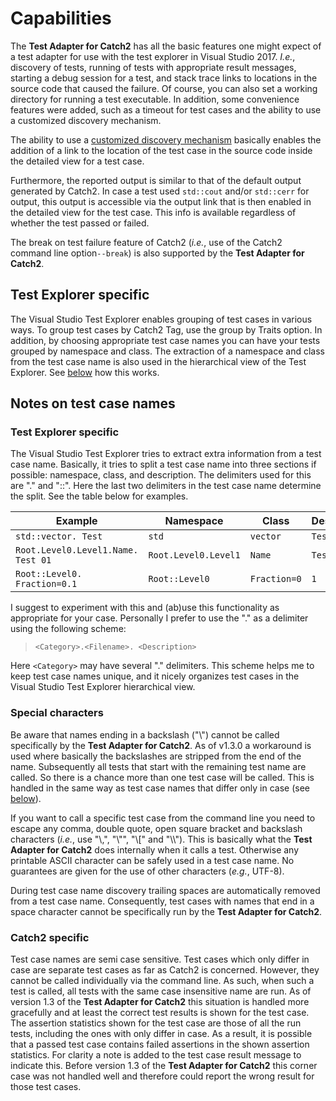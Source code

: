 # Capabilities

The **Test Adapter for Catch2** has all the basic features one might expect of a test adapter for use with the test explorer in Visual Studio 2017. _I.e._, discovery of tests, running of tests with appropriate result messages, starting a debug session for a test, and stack trace links to locations in the source code that caused the failure. Of course, you can also set a working directory for running a test executable. In addition, some convenience features were added, such as a timeout for test cases and the ability to use a customized discovery mechanism.

The ability to use a [customized discovery mechanism](Settings.md#discovercommandline) basically enables the addition of a link to the location of the test case in the source code inside the detailed view for a test case.

Furthermore, the reported output is similar to that of the default output generated by Catch2. In case a test used `std::cout` and/or `std::cerr` for output, this output is accessible via the output link that is then enabled in the detailed view for the test case. This info is available regardless of whether the test passed or failed.

The break on test failure feature of Catch2 (_i.e._, use of the Catch2 command line option`--break`) is also supported by the **Test Adapter for Catch2**.

## Test Explorer specific

The Visual Studio Test Explorer enables grouping of test cases in various ways. To group test cases by Catch2 Tag, use the group by Traits option. In addition, by choosing appropriate test case names you can have your tests grouped by namespace and class. The extraction of a namespace and class from the test case name is also used in the hierarchical view of the Test Explorer. See [below](#notes-on-test-case-names) how this works.

## Notes on test case names

### Test Explorer specific
The Visual Studio Test Explorer tries to extract extra information from a test case name. Basically, it tries to split a test case name into three sections if possible: namespace, class, and description. The delimiters used for this are "." and "::". Here the last two delimiters in the test case name determine the split. See the table below for examples.

| Example | Namespace | Class | Description |
|---------|-----------|-------|-------------|
| `std::vector. Test` | `std` | `vector` | `Test` |
| `Root.Level0.Level1.Name. Test 01` | `Root.Level0.Level1` | `Name` | `Test 01` |
| `Root::Level0. Fraction=0.1` | `Root::Level0` |  `Fraction=0` |  `1` |

I suggest to experiment with this and (ab)use this functionality as appropriate for your case. Personally I prefer to use the "." as a delimiter using the following scheme:

> `<Category>.<Filename>. <Description>`

Here `<Category>` may have several "." delimiters. This scheme helps me to keep test case names unique, and it nicely organizes test cases in the Visual Studio Test Explorer hierarchical view.

### Special characters

Be aware that names ending in a backslash ("\\") cannot be called specifically by the **Test Adapter for Catch2**. As of v1.3.0 a workaround is used where basically the backslashes are stripped from the end of the name. Subsequently all tests that start with the remaining test name are called. So there is a chance more than one test case will be called. This is handled in the same way as test case names that differ only in case (see [below](#catch2-specific)).

If you want to call a specific test case from the command line you need to escape any comma, double quote, open square bracket and backslash characters (_i.e._, use "\\,", "\\"", "\\[" and "\\\\"). This is basically what the **Test Adapter for Catch2** does internally when it calls a test. Otherwise any printable ASCII character can be safely used in a test case name. No guarantees are given for the use of other characters (_e.g._, UTF-8).

During test case name discovery trailing spaces are automatically removed from a test case name. Consequently, test cases with names that end in a space character cannot be specifically run by the **Test Adapter for Catch2**. 

### Catch2 specific

Test case names are semi case sensitive. Test cases which only differ in case are separate test cases as far as Catch2 is concerned. However, they cannot be called individually via the command line. As such, when such a test is called, all tests with the same case insensitive name are run. As of version 1.3 of the **Test Adapter for Catch2** this situation is handled more gracefully and at least the correct test results is shown for the test case. The assertion statistics shown for the test case are those of all the run tests, including the ones with only differ in case. As a result, it is possible that a passed test case contains failed assertions in the shown assertion statistics. For clarity a note is added to the test case result message to indicate this. Before version 1.3 of the **Test Adapter for Catch2** this corner case was not handled well and therefore could report the wrong result for those test cases.